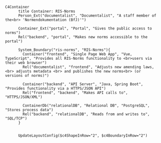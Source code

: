 <!-- Additional Macros (based on context diagram macros):

    Container(alias, label, ?techn, ?descr, ?sprite, ?tags, ?link, ?baseShape)
    ContainerDb(alias, label, ?techn, ?descr, ?sprite, ?tags, ?link)
    ContainerQueue(alias, label, ?techn, ?descr, ?sprite, ?tags, ?link)
    Container_Ext(alias, label, ?techn, ?descr, ?sprite, ?tags, ?link, ?baseShape)
    ContainerDb_Ext(alias, label, ?techn, ?descr, ?sprite, ?tags, ?link)
    ContainerQueue_Ext(alias, label, ?techn, ?descr, ?sprite, ?tags, ?link)
    Container_Boundary(alias, label, ?tags, ?link)
 -->

```mermaid
C4Container
      title Container: RIS-Norms
      Person_Ext("documentalist", "Documentalist", "A staff member of the<br> 'Normendokumentation (BfJ)'")

      Container_Ext("portal", "Portal", "Gives the public access to norms")
      Rel("backend", "portal", "Makes new norms accessible to the portal")

      System_Boundary("ris-norms", "RIS-Norms"){
        Container("frontend", "Single Page Web App", "Vue, TypeScript", "Provides all RIS-Norms functionality to <br>users via their web browser")
        Rel("documentalist", "frontend", "Adjusts new amending laws,<br> adjusts metadata <br> and publishes the new norms<br> (or versions of norms)")

        Container("backend", "API Server", "Java, Spring Boot", "Provides functionality via a HTTPS/JSON API")
        Rel("frontend", "backend", "Makes API calls to", "HTTPS/JSON/XML")

        ContainerDb("relationalDB", "Relational DB", "PostgreSQL", "Stores process data")
        Rel("backend", "relationalDB", "Reads from and writes to", "SQL/TCP")
      }


      UpdateLayoutConfig($c4ShapeInRow="2", $c4BoundaryInRow="2")

```
